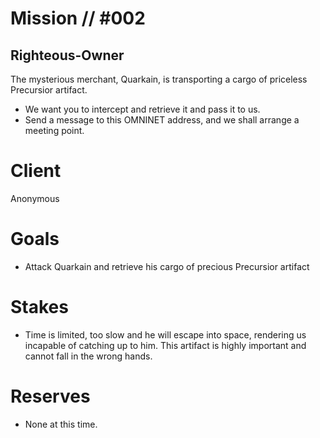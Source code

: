 # Mission // #002
## Righteous-Owner

The mysterious merchant, Quarkain, is transporting a cargo of priceless Precursior artifact.
- We want you to intercept and retrieve it and pass it to us.
- Send a message to this OMNINET address, and we shall arrange a meeting point.

# Client
Anonymous 
# Goals
- Attack Quarkain and retrieve his cargo of precious Precursior artifact

# Stakes
- Time is limited, too slow and he will escape into space, rendering us incapable of catching up to him. This artifact is highly important and cannot fall in the wrong hands.  
# Reserves
- None at this time.
